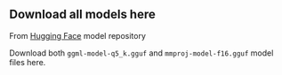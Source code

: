 ## Download all models here

From [Hugging Face](https://huggingface.co/benjamincham/ggml_llava-v1.5-13b/tree/main) model repository

Download both `ggml-model-q5_k.gguf` and `mmproj-model-f16.gguf` model files here.
